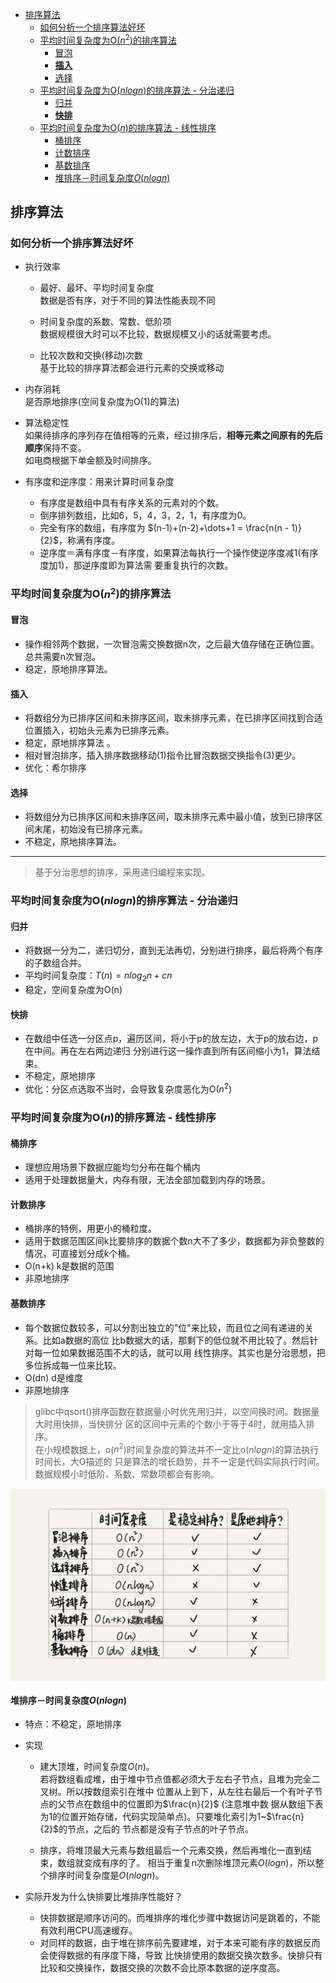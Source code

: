 
<!-- vim-markdown-toc GFM -->

- [排序算法](#排序算法)
  - [如何分析一个排序算法好坏](#如何分析一个排序算法好坏)
  - [平均时间复杂度为O($n^2$)的排序算法](#平均时间复杂度为on2的排序算法)
    - [冒泡](#冒泡)
    - [**插入**](#插入)
    - [选择](#选择)
  - [平均时间复杂度为O($nlogn$)的排序算法 - 分治递归](#平均时间复杂度为onlogn的排序算法---分治递归)
    - [归并](#归并)
    - [**快排**](#快排)
  - [平均时间复杂度为O($n$)的排序算法 - 线性排序](#平均时间复杂度为on的排序算法---线性排序)
    - [桶排序](#桶排序)
    - [计数排序](#计数排序)
    - [基数排序](#基数排序)
    - [堆排序－时间复杂度$O(nlogn)$](#堆排序时间复杂度onlogn)

<!-- vim-markdown-toc -->


## 排序算法

### 如何分析一个排序算法好坏
- 执行效率
  - 最好、最坏、平均时间复杂度  
    数据是否有序，对于不同的算法性能表现不同

  - 时间复杂度的系数、常数、低阶项  
    数据规模很大时可以不比较，数据规模又小的话就需要考虑。

  - 比较次数和交换(移动)次数  
    基于比较的排序算法都会进行元素的交换或移动

- 内存消耗  
  是否原地排序(空间复杂度为O(1)的算法)

- 算法稳定性  
  如果待排序的序列存在值相等的元素，经过排序后，**相等元素之间原有的先后顺序**保持不变。  
  如电商根据下单金额及时间排序。

- 有序度和逆序度：用来计算时间复杂度
  - 有序度是数组中具有有序关系的元素对的个数。
  - 倒序排列数组，比如6，5，4，3，2，1，有序度为0。
  - 完全有序的数组，有序度为 $(n-1)+(n-2)+\dots+1 = \frac{n(n - 1)}{2}$，称满有序度。
  - 逆序度＝满有序度－有序度，如果算法每执行一个操作使逆序度减1(有序度加1)，那逆序度即为算法需
    要重复执行的次数。


### 平均时间复杂度为O($n^2$)的排序算法
#### 冒泡
- 操作相邻两个数据，一次冒泡需交换数据n次，之后最大值存储在正确位置。总共需要n次冒泡。
- 稳定，原地排序算法。


#### **插入**
- 将数组分为已排序区间和未排序区间，取未排序元素，在已排序区间找到合适位置插入，初始头元素为已排序元素。
- 稳定，原地排序算法 。
- 相对冒泡排序，插入排序数据移动(1)指令比冒泡数据交换指令(3)更少。
- 优化：希尔排序


#### 选择
- 将数组分为已排序区间和未排序区间，取未排序元素中最小值，放到已排序区间末尾，初始没有已排序元素。
- 不稳定，原地排序算法。

---


> 基于分治思想的排序，采用递归编程来实现。

### 平均时间复杂度为O($nlogn$)的排序算法 - 分治递归
#### 归并
- 将数据一分为二，递归切分，直到无法再切，分别进行排序，最后将两个有序的子数组合并。
- 平均时间复杂度：$T(n)=nlog_2n+cn$
- 稳定，空间复杂度为O(n)


#### **快排**
- 在数组中任选一分区点p，遍历区间，将小于p的放左边，大于p的放右边，p在中间。再在左右两边递归
  分别进行这一操作直到所有区间缩小为1，算法结束。
- 不稳定，原地排序
- 优化：分区点选取不当时，会导致复杂度恶化为O($n^2$)


### 平均时间复杂度为O($n$)的排序算法 - 线性排序
#### 桶排序
- 理想应用场景下数据应能均匀分布在每个桶内
- 适用于处理数据量大，内存有限，无法全部加载到内存的场景。


#### 计数排序
- 桶排序的特例，用更小的桶粒度。
- 适用于数据范围区间k比要排序的数据个数n大不了多少，数据都为非负整数的情况，可直接划分成k个桶。
- O(n+k) k是数据的范围
- 非原地排序


#### 基数排序
- 每个数据位数较多，可以分割出独立的"位"来比较，而且位之间有递进的关系。比如a数据的高位
  比b数据大的话，那剩下的低位就不用比较了。然后针对每一位如果数据范围不大的话，就可以用
  线性排序。其实也是分治思想，把多位拆成每一位来比较。
- O(dn) d是维度
- 非原地排序

> glibc中qsort()排序函数在数据量小时优先用归并，以空间换时间。数据量大时用快排，当快排分
  区的区间中元素的个数小于等于4时，就用插入排序。  
  在小规模数据上，o($n^2$)时间复杂度的算法并不一定比o($nlogn$)的算法执行时间长，大O描述的
  只是算法的增长趋势，并不一定是代码实际执行时间。数据规模小时低阶、系数、常数项都会有影响。

  <img align="center" src="../0.Resources/datastructure/sort-algo.jpg" width=600 >


#### 堆排序－时间复杂度$O(nlogn)$
- 特点：不稳定，原地排序

- 实现
  - 建大顶堆，时间复杂度$O(n)$。  
    若将数组看成堆，由于堆中节点值都必须大于左右子节点，且堆为完全二叉树。所以按数组索引在堆中
    位置从上到下，从左往右最后一个有叶子节点的父节点在数组中的位置即为$\frac{n}{2}$ (注意堆中数
    据从数组下表为1的位置开始存储，代码实现简单点)。只要堆化索引为1~$\frac{n}{2}$的节点，之后的
    节点都是没有子节点的叶子节点。

  - 排序，将堆顶最大元素与数组最后一个元素交换，然后再堆化一直到结束，数组就变成有序的了。
    相当于重复n次删除堆顶元素$O(logn)$，所以整个排序时间复杂度是$O(nlogn)$。

- 实际开发为什么快排要比堆排序性能好？
  - 快排数据是顺序访问的。而堆排序的堆化步骤中数据访问是跳着的，不能有效利用CPU高速缓存。
  - 对同样的数据，由于堆在排序前先要建堆，对于本来可能有序的数据反而会使得数据的有序度下降，导致
    比快排使用的数据交换次数多。快排只有比较和交换操作，数据交换的次数不会比原本数据的逆序度高。

